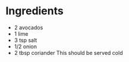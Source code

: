 # Ingredients

* 2 avocados
* 1 lime
* 3 tsp salt
* 1/2 onion
* 2 tbsp coriander
This should be served cold
